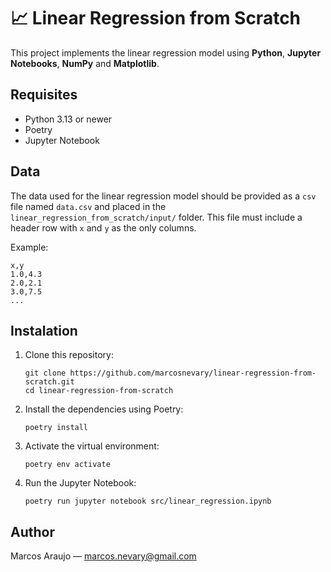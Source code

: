 # 📈 **Linear Regression from Scratch**

This project implements the linear regression model using **Python**, **Jupyter Notebooks**, **NumPy** and **Matplotlib**.

## **Requisites**
- Python 3.13 or newer
- Poetry
- Jupyter Notebook

## **Data**
The data used for the linear regression model should be provided as a `csv` file named `data.csv` and placed in the `linear_regression_from_scratch/input/` folder. This file must include a header row with `x` and `y` as the only columns.

Example:
```
x,y
1.0,4.3
2.0,2.1
3.0,7.5
...
```

## **Instalation**
1. Clone this repository:
    ```
    git clone https://github.com/marcosnevary/linear-regression-from-scratch.git
    cd linear-regression-from-scratch
    ```
2. Install the dependencies using Poetry:
    ```
    poetry install
    ```
3. Activate the virtual environment:
    ```
    poetry env activate
    ```
4. Run the Jupyter Notebook:
    ```
    poetry run jupyter notebook src/linear_regression.ipynb
    ```

## **Author**
Marcos Araujo — marcos.nevary@gmail.com
